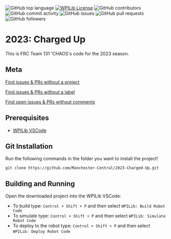 ![GitHub top language](https://img.shields.io/github/languages/top/Manchester-Central/2023-Charged-Up)
[![WPILib License](https://img.shields.io/badge/license-WPI_Lib-blue)](https://github.com/Manchester-Central/2023-Charged-Up/blob/main/WPILib-License.md)
![GitHub contributors](https://img.shields.io/github/contributors/Manchester-Central/2023-Charged-Up)
![GitHub commit activity](https://img.shields.io/github/commit-activity/w/Manchester-Central/2023-Charged-Up)
![GitHub issues](https://img.shields.io/github/issues/Manchester-Central/2023-Charged-Up)
![GitHub pull requests](https://img.shields.io/github/issues-pr/Manchester-Central/2023-Charged-Up)
![GitHub followers](https://img.shields.io/github/followers/Manchester-Central?style=social)
# 2023: Charged Up
This is FRC Team 131 'CHAOS's code for the 2023 season.

## Meta

[Find issues & PRs without a project](https://github.com/Manchester-Central/2023-Charged-Up/issues?q=no%3Alabel)

[Find issues & PRs without a label](https://github.com/Manchester-Central/2023-Charged-Up/issues?q=no%3Aproject)

[Find open issues & PRs without comments](https://github.com/Manchester-Central/2023-Charged-Up/issues?q=is%3Aopen+comments%3A0)

## Prerequisites
* [WPILib VSCode](https://docs.wpilib.org/en/stable/docs/zero-to-robot/step-2/wpilib-setup.html)

## Git Installation

Run the following commands in the folder you want to install the project!
```
git clone https://github.com/Manchester-Central/2023-Charged-Up.git
```

## Building and Running

Open the downloaded project into the WPILib VSCode:
* To build type: `Control + Shift + P` and then select `WPILib: Build Robot Code`
* To simulate type: `Control + Shift + P` and then select `WPILib: Simulate Robot Code`
* To deploy to the robot type: `Control + Shift + P` and then select `WPILib: Deploy Robot Code`
